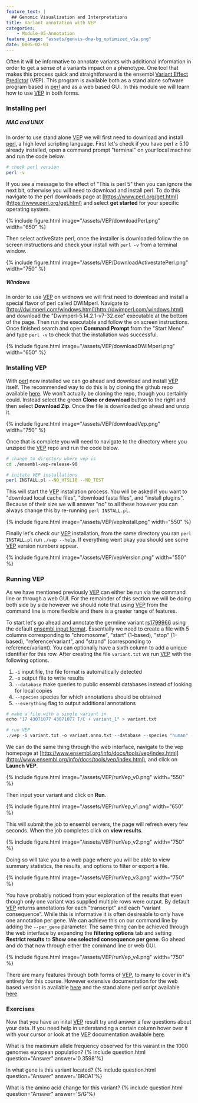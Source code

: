 ```yaml
---
feature_text: |
  ## Genomic Visualization and Interpretations
title: Variant annotation with VEP
categories:
    - Module-05-Annotation
feature_image: "assets/genvis-dna-bg_optimized_v1a.png"
date: 0005-02-01
---
```


Often it will be informative to annotate variants with additional information in order to get a sense of a variants impact on a phenotype. One tool that makes this process quick and straightforward is the ensembl [Variant Effect Predictor](http://www.ensembl.org/info/docs/tools/vep/index.html) (VEP). This program is available both as a stand alone software program based in [perl](https://www.perl.org/) and as a web based GUI. In this module we will learn how to use [VEP](http://www.ensembl.org/info/docs/tools/vep/index.html) in both forms.

### Installing perl
##### MAC and UNIX
In order to use stand alone [VEP](http://www.ensembl.org/info/docs/tools/vep/index.html) we will first need to download and install [perl](https://www.perl.org/), a high level scripting language. First let's check if you have perl ≥ 5.10 already installed, open a command prompt "terminal" on your local machine and run the code below.
```bash
# check perl version
perl -v
```
If you see a message to the effect of "This is perl 5" then you can ignore the next bit, otherwise you will need to download and install perl. To do this navigate to the perl downloads page at [https://www.perl.org/get.html](https://www.perl.org/get.html) and select **get started** for your specific operating system.

{% include figure.html image="/assets/VEP/downloadPerl.png" width="650" %}

Then select activeState perl, once the installer is downloaded follow the on screen instructions and check your install with `perl -v` from a terminal window.

{% include figure.html image="/assets/VEP/DownloadActivestatePerl.png" width="750" %}

##### Windows
In order to use [VEP](http://www.ensembl.org/info/docs/tools/vep/index.html) on widnows we will first need to download and install a special flavor of perl called DWIMperl. Navigate to [http://dwimperl.com/windows.html](http://dwimperl.com/windows.html) and download the "Dwimperl-5.14.2.1-v7-32.exe" executable at the bottom of the page. Then run the executable and follow the on screen instructions. Once finished search and open **Command Prompt** from the "Start Menu" and type `perl -v` to check that the installation was successful.

{% include figure.html image="/assets/VEP/downloadDWIMperl.png" width="650" %}

### Installing VEP
With [perl](https://www.perl.org/) now installed we can go ahead and download and install [VEP](http://www.ensembl.org/info/docs/tools/vep/index.html) itself. The recommended way to do this is by cloning the github repo available [here](https://github.com/Ensembl/ensembl-vep). We won't actually be cloning the repo, though you certainly could. Instead select the green **Clone or download** button to the right and then select **Download Zip**. Once the file is downloaded go ahead and unzip it.

{% include figure.html image="/assets/VEP/downloadVep.png" width="750" %}

Once that is complete you will need to navigate to the directory where you unziped the [VEP](http://www.ensembl.org/info/docs/tools/vep/index.html) repo and run the code below.

```bash
# change to directory where vep is
cd ./ensembl-vep-release-90

# initate VEP installations
perl INSTALL.pl --NO_HTSLIB --NO_TEST
```

This will start the [VEP](http://www.ensembl.org/info/docs/tools/vep/index.html) installation process. You will be asked if you want to "download local cache files", "download fasta files", and "install plugins". Because of their size we will answer "no" to all these however you can always change this by re-running `perl INSTALL.pl`.

{% include figure.html image="/assets/VEP/vepInstall.png" width="550" %}

Finally let's check our [VEP](http://www.ensembl.org/info/docs/tools/vep/index.html) installation, from the same directory you ran `perl INSTALL.pl` run `./vep --help`. If everything went okay you should see some [VEP](http://www.ensembl.org/info/docs/tools/vep/index.html) version numbers appear.

{% include figure.html image="/assets/VEP/vepVersion.png" width="550" %}

### Running VEP
As we have mentioned previously [VEP](http://www.ensembl.org/info/docs/tools/vep/index.html) can either be run via the command line or through a web GUI. For the remainder of this section we will be doing both side by side however we should note that using [VEP](http://www.ensembl.org/info/docs/tools/vep/index.html) from the command line is more flexible and there is a greater range of features.

To start let's go ahead and annotate the germline variant [rs1799966](https://www.ncbi.nlm.nih.gov/SNP/snp_ref.cgi?type=rs&rs=rs1799966) using the default [ensembl input format](https://www.ensembl.org/info/docs/tools/vep/vep_formats.html). Essentially we need to create a file with 5 columns corresponding to "chromosome", "start" (1-based), "stop" (1-based), "reference/variant", and "strand" (corresponding to reference/variant). You can optionally have a sixth column to add a unique identifier for this row. After creating the file `variant.txt` we run [VEP](http://www.ensembl.org/info/docs/tools/vep/index.html) with the following options.
1. `-i` input file, the file format is automatically detected
2. `-o` output file to write results
3. `--database` make queries to public ensembl databases instead of looking for local copies
4. `--species` species for which annotations should be obtained
5. `--everything` flag to output additional annotations

```R
# make a file with a single variant in
echo "17 43071077 43071077 T/C + variant_1" > variant.txt

# run VEP
./vep -i variant.txt -o variant.anno.txt --database --species "human" --everything
```

We can do the same thing through the web interface, navigate to the vep homepage at [http://www.ensembl.org/info/docs/tools/vep/index.html](http://www.ensembl.org/info/docs/tools/vep/index.html), and click on **Launch VEP**.

{% include figure.html image="/assets/VEP/runVep_v0.png" width="550" %}

Then input your variant and click on **Run**.

{% include figure.html image="/assets/VEP/runVep_v1.png" width="650" %}

This will submit the job to ensembl servers, the page will refresh every few seconds. When the job completes click on **view results**.

{% include figure.html image="/assets/VEP/runVep_v2.png" width="750" %}

Doing so will take you to a web page where you will be able to view summary statistics, the results, and options to filter or export a file.

{% include figure.html image="/assets/VEP/runVep_v3.png" width="750" %}

You have probably noticed from your exploration of the results that even though only one variant was supplied multiple rows were output. By default [VEP](http://www.ensembl.org/info/docs/tools/vep/index.html) returns annotations for each "transcript" and each "variant consequence". While this is informative it is often desireable to only have one annotation per gene. We can achieve this on our command line by adding the `--per_gene` parameter. The same thing can be achieved through the web interface by expanding the **filtering options** tab and setting **Restrict results** to **Show one selected consequence per gene**. Go ahead and do that now through either the command line or web GUI.

{% include figure.html image="/assets/VEP/runVep_v4.png" width="750" %}

There are many features through both forms of [VEP](http://www.ensembl.org/info/docs/tools/vep/index.html), to many to cover in it's entirety for this course. However extensive documentation for the web based version is available [here](http://www.ensembl.org/info/docs/tools/vep/online/index.html) and the stand alone  perl script available [here](http://www.ensembl.org/info/docs/tools/vep/script/index.html).

### Exercises

Now that you have an inital [VEP](http://www.ensembl.org/info/docs/tools/vep/index.html) result try and answer a few questions about your data. If you need help in understanding a certain column hover over it with your cursor or look at the [VEP](http://www.ensembl.org/info/docs/tools/vep/index.html) documentation available [here](http://www.ensembl.org/info/docs/tools/vep/vep_formats.html#output).

What is the maximum allele frequency observed for this vairant in the 1000 genomes european population?
{% include question.html question="Answer" answer='0.3598'%}

In what gene is this variant located?
{% include question.html question="Answer" answer='BRCA1'%}

What is the amino acid change for this variant?
{% include question.html question="Answer" answer='S/G'%}

